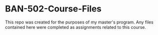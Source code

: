 # BAN-502-Course-Files

This repo was created for the purposes of my master's program. Any files contained here were completed as assignments related to this course.
